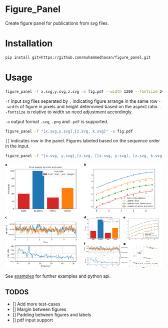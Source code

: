 # Figure_Panel

Create figure panel for publications from svg files.

# Installation
```bash
pip install git+https://github.com/muhammedhasan/figure_panel.git
```

# Usage
```bash
figure_panel -f x.svg,y.svg,z.svg -o fig.pdf --width 1200 --fontsize 24
```

`-f` input svg files separated by `,` indicating figure arrange in the same row
`--width` of figure in pixels and height determined based on the aspect ratio. `--fontsize` is relative to width so need adjustment accordingly.

`-o` output format `.svg`, `.png` and `.pdf` is supported.


```bash
figure_panel -f "[x.svg,y.svg],[z.svg, k.svg]" -o fig.pdf
```

`[]` indicates row in the panel. Figures labeled based on the sequence order in the input.


```bash
figure_panel -f "[x.svg, y.svg],[z.svg, [[x.svg, y.svg], [z.svg, k.svg]]]" -o fig.pdf
```

![](examples/example.png)

See [examples](examples/example.ipynb) for further examples and python api.


## TODOS

- [] Add more test-cases
- [] Margin between figures
- [] Padding between figures and labels
- [] pdf input support
